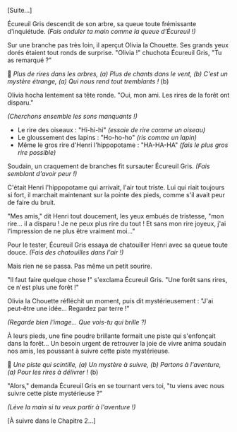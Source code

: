 [Suite...]

Écureuil Gris descendit de son arbre, sa queue toute frémissante d'inquiétude.
*(Fais onduler ta main comme la queue d'Écureuil !)*

Sur une branche pas très loin, il aperçut Olivia la Chouette. Ses grands yeux dorés étaient tout ronds de surprise.
"Olivia !" chuchota Écureuil Gris, "Tu as remarqué ?"

🎵 *Plus de rires dans les arbres, (a)
Plus de chants dans le vent, (b)
C'est un mystère étrange, (a)
Qui nous rend tout tremblants !* (b)

Olivia hocha lentement sa tête ronde. "Oui, mon ami. Les rires de la forêt ont disparu."

*(Cherchons ensemble les sons manquants !)*
- Le rire des oiseaux : "Hi-hi-hi" *(essaie de rire comme un oiseau)*
- Le gloussement des lapins : "Ho-ho-ho" *(ris comme un lapin)*
- Même le gros rire d'Henri l'hippopotame : "HA-HA-HA" *(fais le plus gros rire possible)*

Soudain, un craquement de branches fit sursauter Écureuil Gris.
*(Fais semblant d'avoir peur !)*

C'était Henri l'hippopotame qui arrivait, l'air tout triste. Lui qui riait toujours si fort, il marchait maintenant sur la pointe des pieds, comme s'il avait peur de faire du bruit.

"Mes amis," dit Henri tout doucement, les yeux embués de tristesse, "mon rire... il a disparu ! Je ne peux plus rire du tout !  Et sans mon rire joyeux, j'ai l'impression de ne plus être vraiment moi..."

Pour le tester, Écureuil Gris essaya de chatouiller Henri avec sa queue toute douce.
*(Fais des chatouilles dans l'air !)*

Mais rien ne se passa. Pas même un petit sourire.

"Il faut faire quelque chose !" s'exclama Écureuil Gris. "Une forêt sans rires, ce n'est plus une forêt !"

Olivia la Chouette réfléchit un moment, puis dit mystérieusement : "J'ai peut-être une idée... Regardez par terre !"

*(Regarde bien l'image... Que vois-tu qui brille ?)*

À leurs pieds, une fine poudre brillante formait une piste qui s'enfonçait dans la forêt...  Un besoin urgent de retrouver la joie de vivre anima soudain nos amis, les poussant à suivre cette piste mystérieuse.

🎵 *Une piste qui scintille, (a)
Un mystère à suivre, (b)
Partons à l'aventure, (a)
Pour les rires à délivrer !* (b)

"Alors," demanda Écureuil Gris en se tournant vers toi, "tu viens avec nous suivre cette piste mystérieuse ?"

*(Lève la main si tu veux partir à l'aventure !)*

[À suivre dans le Chapitre 2...]